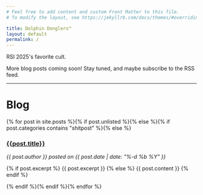 ```yaml
---
# Feel free to add content and custom Front Matter to this file.
# To modify the layout, see https://jekyllrb.com/docs/themes/#overriding-theme-defaults

title: Dolphin Donglers™
layout: default
permalink: /
---
```


RSI 2025's favorite cult.

More blog posts coming soon! Stay tuned, and maybe subscribe to the RSS feed.


---

# Blog

{% for post in site.posts %}{% if post.unlisted %}{% else %}{% if post.categories contains "shitpost" %}{% else %}
  <div id="post-short">
    <a href="{{site.url}}{{site.baseurl}}{{post.url}}">
      <h3>{{post.title}}</h3>
    </a>
    <i>{{ post.author }} posted on {{ post.date | date: "%-d %b %Y" }}</i>
    <p>
      {% if post.excerpt %}
        {{ post.excerpt }}
      {% else %}
        {{ post.content }}
      {% endif %}
    </p>
  </div>
{% endif %}{% endif %}{% endfor %}
